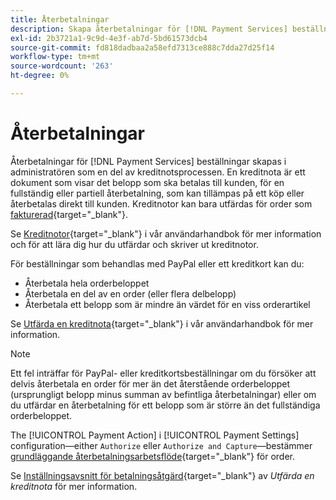 ```yaml
---
title: Återbetalningar
description: Skapa återbetalningar för [!DNL Payment Services] beställningar hos administratören som en del av kreditnotsprocessen.
exl-id: 2b3721a1-9c9d-4e3f-ab7d-5bd61573dcb4
source-git-commit: fd818dadbaa2a58efd7313ce888c7dda27d25f14
workflow-type: tm+mt
source-wordcount: '263'
ht-degree: 0%

---
```


# Återbetalningar

Återbetalningar för [!DNL Payment Services] beställningar skapas i administratören som en del av kreditnotsprocessen. En kreditnota är ett dokument som visar det belopp som ska betalas till kunden, för en fullständig eller partiell återbetalning, som kan tillämpas på ett köp eller återbetalas direkt till kunden. Kreditnotor kan bara utfärdas för order som [fakturerad](https://docs.magento.com/user-guide/sales/invoice-create.html){target=&quot;_blank&quot;}.

Se [Kreditnotor](https://docs.magento.com/user-guide/sales/credit-memos.html){target=&quot;_blank&quot;} i vår användarhandbok för mer information och för att lära dig hur du utfärdar och skriver ut kreditnotor.

För beställningar som behandlas med PayPal eller ett kreditkort kan du:

* Återbetala hela orderbeloppet
* Återbetala en del av en order (eller flera delbelopp)
* Återbetala ett belopp som är mindre än värdet för en viss orderartikel

Se [Utfärda en kreditnota](https://docs.magento.com/user-guide/sales/credit-memo-create.html){target=&quot;_blank&quot;} i vår användarhandbok för mer information.

>[!NOTE]
>
>Ett fel inträffar för PayPal- eller kreditkortsbeställningar om du försöker att delvis återbetala en order för mer än det återstående orderbeloppet (ursprungligt belopp minus summan av befintliga återbetalningar) eller om du utfärdar en återbetalning för ett belopp som är större än det fullständiga orderbeloppet.

The [!UICONTROL Payment Action] i [!UICONTROL Payment Settings] configuration—either `Authorize` eller `Authorize and Capture`—bestämmer [grundläggande återbetalningsarbetsflöde](https://docs.magento.com/user-guide/sales/credit-memos.html#refund-workflow){target=&quot;_blank&quot;} för order.

Se [Inställningsavsnitt för betalningsåtgärd](https://docs.magento.com/user-guide/sales/credit-memo-create.html#payment-action-setting){target=&quot;_blank&quot;} av _Utfärda en kreditnota_ för mer information.
